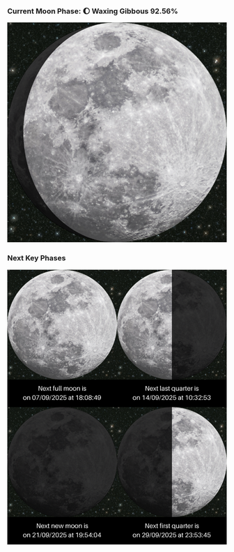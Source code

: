 ### Current Moon Phase: 🌔 Waxing Gibbous 92.56%
![Moon Phase](moonphase.png)
### Next Key Phases
![Gallery](gallery.png)